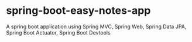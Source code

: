 # spring-boot-easy-notes-app
A spring boot application using Spring MVC, Spring Web, Spring Data JPA, Spring Boot Actuator, Spring Boot Devtools
